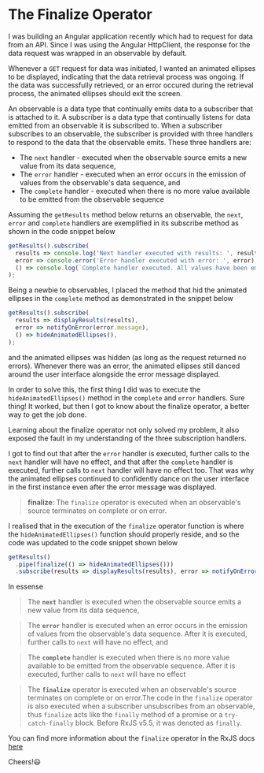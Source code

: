 # The Finalize Operator

I was building an Angular application recently which had to request for data from an API. Since I was using the Angular HttpClient, the response for the data request was wrapped in an observable by default.

Whenever a `GET` request for data was initiated, I wanted an animated ellipses to be displayed, indicating that the data retrieval process was ongoing. If the data was successfully retrieved, or an error occured during the retrieval process, the animated ellipses should exit the screen.

An observable is a data type that continually emits data to a subscriber that is attached to it. A subscriber is a data type that continually listens for data emitted from an observable it is subscribed to. When a subscriber subscribes to an observable, the subscriber is provided with three handlers to respond to the data that the observable emits. These three handlers are:

- The `next` handler - executed when the observable source emits a new value from its data sequence,
- The `error` handler - executed when an error occurs in the emission of values from the observable's data sequence, and
- The `complete` handler - executed when there is no more value available to be emitted from the observable sequence

Assuming the `getResults` method below returns an observable, the `next`, `error` and `complete` handlers are exemplified in its subscribe method as shown in the code snippet below

```ts
getResults().subscribe(
  results => console.log('Next handler executed with results: ', results),
  error => console.error('Error handler executed with error: ', error),
  () => console.log(`Complete handler executed. All values have been emitted`),
);
```

Being a newbie to observables, I placed the method that hid the animated ellipses in the `complete` method as demonstrated in the snippet below

```ts
getResults().subscribe(
  results => displayResults(results),
  error => notifyOnError(error.message),
  () => hideAnimatedEllipses(),
);
```

and the animated ellipses was hidden (as long as the request returned no errors). Whenever there was an error, the animated ellipses still danced around the user interface alongside the error message displayed.

In order to solve this, the first thing I did was to execute the `hideAnimatedEllipses()` method in the `complete` and `error` handlers. Sure thing! It worked, but then I got to know about the finalize operator, a better way to get the job done.

Learning about the finalize operator not only solved my problem, it also exposed the fault in my understanding of the three subscription handlers.

I got to find out that after the `error` handler is executed, further calls to the `next` handler will have no effect, and that after the `complete` handler is executed, further calls to `next` handler will have no effect too. That was why the animated ellipses continued to confidently dance on the user interface in the first instance even after the error message was displayed.

> **finalize**: The `finalize` operator is executed when an observable's source terminates on complete or on error.

I realised that in the execution of the `finalize` operator function is where the `hideAnimatedEllipses()` function should properly reside, and so the code was updated to the code snippet shown below

```ts
getResults()
  .pipe(finalize(() => hideAnimatedEllipses()))
  .subscribe(results => displayResults(results), error => notifyOnError(error.message));
```

In essense

> The **`next`** handler is executed when the observable source emits a new value from its data sequence,

> The **`error`** handler is executed when an error occurs in the emission of values from the observable's data sequence. After it is executed, further calls to `next` will have no effect, and

> The **`complete`** handler is executed when there is no more value available to be emitted from the observable sequence. After it is executed, further calls to `next` will have no effect

> The **`finalize`** operator is executed when an observable's source terminates on complete or on error.The code in the `finalize` operator is also executed when a subscriber unsubscribes from an observable, thus `finalize` acts like the `finally` method of a promise or a `try-catch-finally` block. Before RxJS v5.5, it was denoted as `finally`.

You can find more information about the `finalize` operator in the RxJS docs [here](http://reactivex.io/rxjs/file/es6/operators/finalize.js.html)

Cheers!😃
